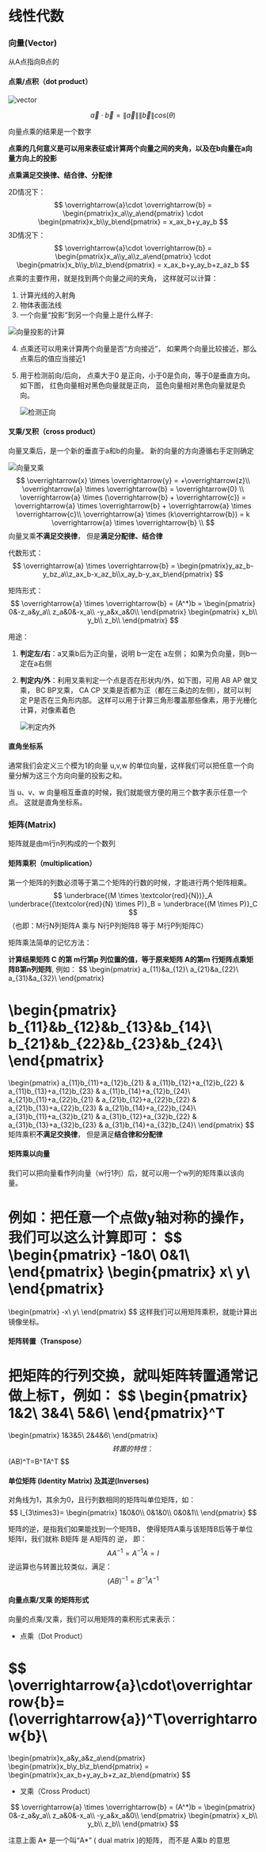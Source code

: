 # 线性代数

### 向量(Vector)


从A点指向B点的



#### 点乘/点积（dot product）

![vector](images/1.vector.png)

$$
\overrightarrow{a}\cdot \overrightarrow{b} = \|\overrightarrow{a}\|\|\overrightarrow{b}\|cos(\theta)
$$

向量点乘的结果是一个数字

**点乘的几何意义是可以用来表征或计算两个向量之间的夹角，以及在b向量在a向量方向上的投影**

**点乘满足交换律、结合律、分配律**

2D情况下：
$$
\overrightarrow{a}\cdot \overrightarrow{b} = 
\begin{pmatrix}x_a\\y_a\end{pmatrix} \cdot 
\begin{pmatrix}x_b\\y_b\end{pmatrix}  =
x_ax_b+y_ay_b
$$
3D情况下：
$$
\overrightarrow{a}\cdot \overrightarrow{b} = 
\begin{pmatrix}x_a\\y_a\\z_a\end{pmatrix} \cdot 
\begin{pmatrix}x_b\\y_b\\z_b\end{pmatrix}  =
x_ax_b+y_ay_b+z_az_b
$$
点乘的主要作用，就是找到两个向量之间的夹角， 这样就可以计算：

1. 计算光线的入射角
2. 物体表面法线
3.  一个向量“投影”到另一个向量上是什么样子:

![向量投影的计算](images/2.dot_projection.png)

4. 点乘还可以用来计算两个向量是否“方向接近”， 如果两个向量比较接近，那么点乘后的值应当接近1

5. 用于检测前向/后向， 点乘大于0 是正向，小于0是负向，等于0是垂直方向。  如下图， 红色向量相对黑色向量就是正向， 蓝色向量相对黑色向量就是负向。

   ![检测正向](images/3.detect_foreward.png)



#### 叉乘/叉积（cross product）

向量叉乘后，是一个新的垂直于a和b的向量。 新的向量的方向遵循右手定则确定

![向量叉乘](images/4.cross_production.png)  
$$
\overrightarrow{x} \times \overrightarrow{y} = +\overrightarrow{z}\\
\overrightarrow{a} \times \overrightarrow{b} = \overrightarrow{0} \\
\overrightarrow{a} \times (\overrightarrow{b} + \overrightarrow{c}) =  \overrightarrow{a} \times \overrightarrow{b} + \overrightarrow{a} \times \overrightarrow{c}\\
\overrightarrow{a} \times (k\overrightarrow{b}) = k \overrightarrow{a} \times \overrightarrow{b} \\
$$
向量叉乘**不满足交换律**， 但是**满足分配律、结合律**

代数形式：
$$
\overrightarrow{a} \times \overrightarrow{b} = \begin{pmatrix}y_az_b-y_bz_a\\z_ax_b-x_az_b\\x_ay_b-y_ax_b\end{pmatrix}
$$

矩阵形式：
$$
\overrightarrow{a} \times \overrightarrow{b} =  (A^*)b = 
\begin{pmatrix}
0&-z_a&y_a\\
z_a&0&-x_a\\
-y_a&x_a&0\\
\end{pmatrix}
\begin{pmatrix}
x_b\\
y_b\\
z_b\\
\end{pmatrix}
$$

用途：

1. **判定左/右**：a叉乘b后为正向量，说明 b一定在 a左侧；  如果为负向量，则b一定在a右侧

2. **判定内/外**：利用叉乘判定一个点是否在形状内/外，如下图，可用  AB AP 做叉乘， BC BP叉乘， CA CP 叉乘是否都为正（都在三条边的左侧），就可以判定 P是否在三角形内部。    这样可以用于计算三角形覆盖那些像素，用于光栅化计算，对像素着色

   ![判定内外](images/5.detect_in_out.png)



#### 直角坐标系

通常我们会定义三个模为1的向量 u,v,w 的单位向量，这样我们可以把任意一个向量分解为这三个方向向量的投影之和。

当 u、v、w 向量相互垂直的时候，我们就能很方便的用三个数字表示任意一个点。 这就是直角坐标系。



### 矩阵(Matrix)

矩阵就是由m行n列构成的一个数列



#### 矩阵乘积（multiplication）

第一个矩阵的列数必须等于第二个矩阵的行数的时候，才能进行两个矩阵相乘。
$$
\underbrace{(M \times \textcolor{red}{N})}_A
\underbrace{(\textcolor{red}{N} \times P)}_B = 
\underbrace{(M \times P)}_C
$$
（也即：M行N列矩阵A 乘与 N行P列矩阵B 等于 M行P列矩阵C）

矩阵乘法简单的记忆方法：

**计算结果矩阵 C 的第 m行第p 列位置的值，等于原来矩阵 A的第m 行矩阵点乘矩阵B第n列矩阵**, 例如：
$$
\begin{pmatrix}
a_{11}&a_{12}\\
a_{21}&a_{22}\\
a_{31}&a_{32}\\
\end{pmatrix}

\begin{pmatrix}
b_{11}&b_{12}&b_{13}&b_{14}\\
b_{21}&b_{22}&b_{23}&b_{24}\\
\end{pmatrix}
=
\begin{pmatrix}
a_{11}b_{11}+a_{12}b_{21} & a_{11}b_{12}+a_{12}b_{22} & a_{11}b_{13}+a_{12}b_{23} & a_{11}b_{14}+a_{12}b_{24}\\
a_{21}b_{11}+a_{22}b_{21} & a_{21}b_{12}+a_{22}b_{22} & a_{21}b_{13}+a_{22}b_{23} & a_{21}b_{14}+a_{22}b_{24}\\
a_{31}b_{11}+a_{32}b_{21} & a_{31}b_{12}+a_{32}b_{22} & a_{31}b_{13}+a_{32}b_{23} & a_{31}b_{14}+a_{32}b_{24}\\
\end{pmatrix}
$$
矩阵乘积**不满足交换律**， 但是满足**结合律和分配律**



#### 矩阵乘以向量 

我们可以把向量看作列向量（w行1列）后，就可以用一个w列的矩阵乘以该向量。

例如：把任意一个点做y轴对称的操作，我们可以这么计算即可：
$$
\begin{pmatrix}
-1&0\\
0&1\\
\end{pmatrix}
\begin{pmatrix}
x\\
y\\
\end{pmatrix}
=
\begin{pmatrix}
-x\\
y\\
\end{pmatrix}
$$
这样我们可以用矩阵乘积，就能计算出镜像坐标。



#### 矩阵转置（Transpose）

把矩阵的行列交换，就叫矩阵转置通常记做上标T，例如：
$$
\begin{pmatrix}
1&2\\
3&4\\
5&6\\
\end{pmatrix}^T 
=
\begin{pmatrix}
1&3&5\\
2&4&6\\
\end{pmatrix}
$$
转置的特性：
$$
(AB)^T=B^TA^T
$$

#### 单位矩阵 (Identity Matrix) 及其逆(Inverses)

对角线为1，其余为0，且行列数相同的矩阵叫单位矩阵，如：
$$
I_{3\times3}=
\begin{pmatrix}
1&0&0\\
0&1&0\\
0&0&1\\
\end{pmatrix}
$$

矩阵的逆，是指我们如果能找到一个矩阵B， 使得矩阵A乘与该矩阵B后等于单位矩阵I，我们就称 B矩阵 是 A矩阵的 逆， 即：
$$
AA^{-1}=A^{-1}A=I
$$
逆运算也与转置比较类似，满足：
$$
(AB)^{-1}=B^{-1}A^{-1}
$$



#### 向量点乘/叉乘 的矩阵形式

向量的点乘/叉乘，我们可以用矩阵的乘积形式来表示：

- 点乘（Dot Product）

$$
\overrightarrow{a}\cdot\overrightarrow{b}= (\overrightarrow{a})^T\overrightarrow{b}\\
=
\begin{pmatrix}x_a&y_a&z_a\end{pmatrix}
\begin{pmatrix}x_b\\y_b\\z_b\end{pmatrix} = 
\begin{pmatrix}x_ax_b+y_ay_b+z_az_b\end{pmatrix}
$$

- 叉乘（Cross Product）

$$
\overrightarrow{a} \times \overrightarrow{b} =  (A^*)b = 
\begin{pmatrix}
0&-z_a&y_a\\
z_a&0&-x_a\\
-y_a&x_a&0\\
\end{pmatrix}
\begin{pmatrix}
x_b\\
y_b\\
z_b\\
\end{pmatrix}
$$

注意上面 A* 是一个叫“A*” ( dual matrix )的矩阵， 而不是 A乘b 的意思

